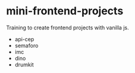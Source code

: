 # mini-frontend-projects
Training to create frontend projects with vanilla js.

- api-cep
- semaforo
- imc
- dino
- drumkit